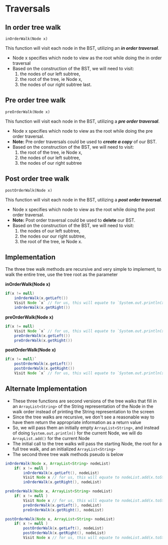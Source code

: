 # Traversals

## In order tree walk

`inOrderWalk(Node x)`

This function will visit each node in the BST, utilizing an ***in order traversal***.
- Node x specifies which node to view as the root while doing the in order traversal
- Based on the construction of the BST, we will need to visit:
	1. the nodes of our left subtree,
	2. the root of the tree, ie Node x,
	3. the nodes of our right subtree last.

## Pre order tree walk

`preOrderWalk(Node x)`

This function will visit each node in the BST, utilizing a ***pre order traversal***.
- Node x specifies which node to view as the root while doing the pre order traversal.
- **Note:** Pre order traversals could be used to ***create a copy*** of our BST.
- Based on the construction of the BST, we will need to visit:
	1. the root of the tree, ie Node x,
	2. the nodes of our left subtree,
	3. the nodes of our right subtree

## Post order tree walk

`postOrderWalk(Node x)`

This function will visit each node in the BST, utilizing a ***post order traversal***.
- Node x specifies which node to view as the root while doing the post order traversal.
- **Note:** Post order traversal could be used to **delete** our BST.
- Based on the construction of the BST, we will need to visit:
	1. the nodes of our left subtree,
	2. the nodes our our right subtree,
	3. the root of the tree, ie Node x.

## Implementation

The three tree walk methods are recursive and very simple to implement, to walk the entire tree, use the tree root as the parameter

**inOrderWalk(Node x)**
``` java
if(x != null)
    inOrderWalk(x.getLeft())
    Visit Node `x` // for us, this will equate to `System.out.println(x)`
    inOrderWalk(x.getRight())
```
**preOrderWalk(Node x)**
``` java
if(x != null)
  	Visit Node `x` // for us, this will equate to `System.out.println(x)`
  	preOrderWalk(x.getLeft())
  	preOrderWalk(x.getRight())
```
**postOrderWalk(Node x)**
``` java
if(x != null)`
    postOrderWalk(x.getLeft())
    postOrderWalk(x.getRight())
    Visit Node `x` // for us, this will equate to `System.out.println(x)`
```

## Alternate Implementation
- These three functions are second versions of the tree walks that fill in an `ArrayList<String>` of the String representation of the Node in the walk order instead of printing the String representation to the screen
- Since the tree walks are recursive, we don't see a reasonable way to have them return the appropriate information as a return value
- So, we will pass them an initially empty `ArrayList<String>`, and instead of doing `System.out.println()` for the current Node, we will do `ArrayList.add()` for the current Node
- The initial call to the tree walks will pass the starting Node, the root for a full tree walk, and an initialized `ArrayList<String>`
- The second three tree walk methods pseudo is below

``` java
inOrderWalk(Node x, ArrayList<String> nodeList)
    if( x != null )
        inOrderWalk(x.getLeft(), nodeList)
        Visit Node x // for us, this will equate to nodeList.add(x.toString())
        inOrderWalk(x.getRight(), nodeList)

preOrderWalk(Node x, ArrayList<String> nodeList)
    if( x != null )
        Visit Node x // for us, this will equate to nodeList.add(x.toString())
        preOrderWalk(x.getLeft(), nodeList)
        preOrderWalk(x.getRight(), nodeList)

postOrderWalk(Node x, ArrayList<String> nodeList)
    if( x != null )
        postOrderWalk(x.getLeft(), nodeList)
        postOrderWalk(x.getRight(), nodeList)
        Visit Node x // for us, this will equate to nodeList.add(x.toString())    
```
